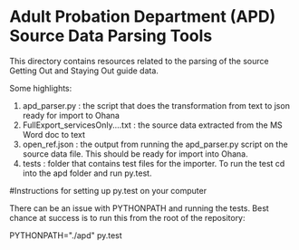 Adult Probation Department (APD) Source Data Parsing Tools
=================================

This directory contains resources related to the parsing of the source Getting Out and Staying Out guide data.  

Some highlights:

1.  apd_parser.py : the script that does the transformation from text to json ready for import to Ohana
2.  FullExport_servicesOnly....txt : the source data extracted from the MS Word doc to text
3.  open_ref.json : the output from running the apd_parser.py script on the source data file.  This should be ready for import into Ohana.  
4.  tests : folder that contains test files for the importer.  To run the test cd into the apd folder and run py.test.

#Instructions for setting up py.test on your computer

There can be an issue with PYTHONPATH and running the tests.  Best chance at success is to run this from the root of the repository:

PYTHONPATH="./apd" py.test


